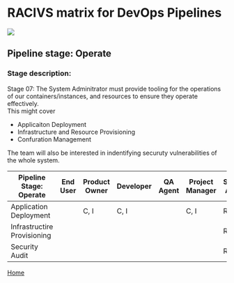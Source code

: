 # __RACIVS matrix for DevOps Pipelines__   

<img src="https://user-images.githubusercontent.com/10748736/112030685-6c81be80-8b32-11eb-94b8-c2c01b8f4581.png">

## __Pipeline stage:__  Operate  
### __Stage description:__  
Stage 07: The System Adminitrator must provide tooling for the operations of our containers/instances, and resources to ensure they operate effectively.  
This might cover
- Applicaiton Deployment
- Infrastructure and Resource Provisioning
- Confuration Management

The team will also be interested in indentifying securuty vulnerabilities of the whole system.


| Pipeline Stage:<br>Operate   | End User | Product Owner | Developer | QA Agent | Project Manager | System Admin |
|----------------------------- |--------- |-------------- |---------- |--------- |---------------- |------------- |
| Application Deployment       |          | C, I          | C, I      |          | C, I            | R, A, S      |
| Infrastructire Provisioning  |          |               |           |          |                 | R, A, S      |
| Security Audit               |          |               |           |          |                 | R, A, S      |
  
  
[Home](../index.md)  
